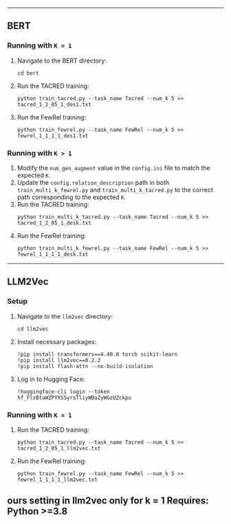 
---
## BERT

### Running with `K = 1`

1. Navigate to the BERT directory:
   ```
   cd bert
   ```
2. Run the TACRED training:
   ```
   python train_tacred.py --task_name Tacred --num_k 5 >> tacred_1_2_05_1_des1.txt
   ```
3. Run the FewRel training:
   ```
   python train_fewrel.py --task_name FewRel --num_k 5 >> fewrel_1_1_1_1_des1.txt
   ```

### Running with `K > 1`

1. Modify the `num_gen_augment` value in the `config.ini` file to match the expected `K`.
2. Update the `config.relation_description` path in both `train_multi_k_fewrel.py` and `train_multi_k_tacred.py` to the correct path corresponding to the expected `K`.
3. Run the TACRED training:
   ```
   python train_multi_k_tacred.py --task_name Tacred --num_k 5 >> tacred_1_2_05_1_desk.txt
   ```
4. Run the FewRel training:
   ```
   python train_multi_k_fewrel.py --task_name FewRel --num_k 5 >> fewrel_1_1_1_1_desk.txt
   ```

---

## LLM2Vec

### Setup

1. Navigate to the `llm2vec` directory:
   ```
   cd llm2vec
   ```
2. Install necessary packages:
   ```
   !pip install transformers==4.40.0 torch scikit-learn 
   !pip install llm2vec==0.2.2
   !pip install flash-attn --no-build-isolation
   ```
3. Log in to Hugging Face:
   ```
   !huggingface-cli login --token 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
   ```

### Running with `K = 1`

1. Run the TACRED training:
   ```
   python train_tacred.py --task_name Tacred --num_k 5 >> tacred_1_2_05_1_llm2vec.txt
   ```
2. Run the FewRel training:
   ```
   python train_fewrel.py --task_name FewRel --num_k 5 >> fewrel_1_1_1_1_llm2vec.txt
   ```
ours setting in llm2vec only for k = 1
Requires: Python >=3.8
--- 

